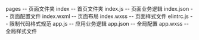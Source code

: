 pages -- 页面文件夹
  index -- 首页文件夹
    index.js -- 页面业务逻辑
    index.json -- 页面配置文件
    index.wxml -- 页面布局
    index.wxss -- 页面样式文件
elintrc.js -- 限制代码格式规范
app.js -- 应用业务逻辑
app.json -- 全局配置
app.wxss -- 全局样式文件